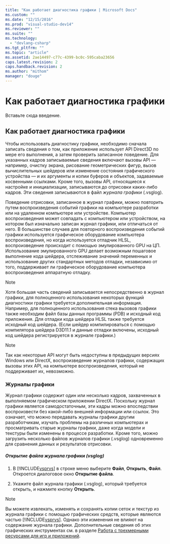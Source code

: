 ```yaml
---
title: "Как работает диагностика графики | Microsoft Docs"
ms.custom: ""
ms.date: "12/15/2016"
ms.prod: "visual-studio-dev14"
ms.reviewer: ""
ms.suite: ""
ms.technology: 
  - "devlang-csharp"
ms.tgt_pltfrm: ""
ms.topic: "article"
ms.assetid: 2ae14497-c77c-4399-bc0c-595caba23656
caps.latest.revision: 2
caps.handback.revision: 2
ms.author: "mithom"
manager: "douge"
---
```

# Как работает диагностика графики
Вставьте сюда введение.  
  
## Как работает диагностика графики  
 Чтобы использовать диагностику графики, необходимо сначала записать сведения о том, как приложение использует API Direct3D по мере его выполнения, а затем проверить записанное поведение.  Для указанных кадров записываемые сведения включают вызовы API — например, очистку экрана, рисование геометрических фигур, вызов вычислительных шейдеров или изменение состояния графического устройства — и их аргументы и копии буферов и объектов, задаваемые косвенными ссылками.  Кроме того, вызовы API, относящиеся к настройке и инициализации, записываются до отрисовки каких\-либо кадров.  Эти сведения записываются в файл *журнала графики* \(.vsglog\).  
  
 Поведение отрисовки, записанное в журнал графики, можно повторить путем воспроизведения событий графики на компьютере разработки или на удаленном компьютере или устройстве.  Компьютер воспроизведения может совпадать с компьютером или устройством, на котором был изначально записан журнал графики, или отличаться от него.  В большинстве случаев для повторного воспроизведения событий графики используется графическое оборудование компьютера воспроизведения, но когда используется отладчик HLSL, воспроизведение происходит с помощью эмулированного GPU на ЦП.  Использование эмулированного GPU делает возможным пошаговое выполнение кода шейдера, отслеживание значений переменных и использование других стандартных методов отладки, независимо от того, поддерживает ли графическое оборудование компьютера воспроизведения аппаратную отладку.  
  
> [!NOTE]
>  Хотя большая часть сведений записывается непосредственно в журнал графики, для полноценного использования некоторых функций диагностики графики требуется дополнительная информация.  Например, для полноценного использования стека вызовов графики также необходим файл базы данных программы \(PDB\) и исходный код приложения.  Для отладки кода шейдера HLSL также требуется исходный код шейдера.  \(Если шейдер компилироваться с помощью компилятора шейдера D3D11.1 и данные отладки включены, исходный код шейдера регистрируется в журнале графики.\)  
  
> [!NOTE]
>  Так как некоторые API могут быть недоступны в предыдущих версиях Windows или DirectX, воспроизведение журналов графики, содержащих вызовы этих API, на компьютере воспроизведения, который не поддерживает их, невозможно.  
  
### Журналы графики  
 Журнал графики содержит один или несколько кадров, захваченных в выполняемом графическом приложении DirectX.  Поскольку журнал графики является самодостаточным, эти кадры можно впоследствии воспроизвести без какой\-либо внешней информации или ссылок.  Это означает, что можно передавать журналы графики другим разработчикам, изучать проблемы на различных компьютерах и просматривать старые журналы графики, даже когда модели и текстуры были изменены в процессе разработки.  Кроме того, можно загрузить несколько файлов журналов графики \(.vsglog\) одновременно для сравнения данных и результатов отрисовки.  
  
##### Открытие файла журнала графики \(vsglog\)  
  
1.  В [!INCLUDE[vsprvs](../code-quality/includes/vsprvs_md.md)] в строке меню выберите **Файл**, **Открыть**, **Файл**.  Откроется диалоговое окно **Открытие файла**.  
  
2.  Укажите файл журнала графики \(.vsglog\), который требуется открыть, и нажмите кнопку **Открыть**.  
  
> [!NOTE]
>  Вы можете извлекать, изменять и сохранять копии сеток и текстур из журнала графики с помощью графических средств, которые являются частью [!INCLUDE[vsprvs](../code-quality/includes/vsprvs_md.md)].  Однако эти изменения не влияют на содержание журнала графики.  Дополнительные сведения об этих графических инструментах см. в разделе [Работа с трехмерными ресурсами для игр и приложений](../designers/working-with-3-d-assets-for-games-and-apps.md).